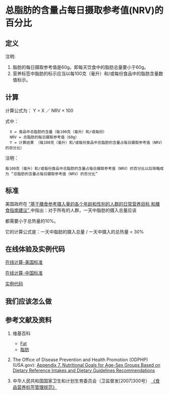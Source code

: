 # 总脂肪的含量占每日摄取参考值(NRV)的百分比

## 定义

注明:

1. 脂肪的每日摄取参考值是60g。即每天饮食中的脂肪总量要小于60g。
2. 营养标签中脂肪的标示应当以每100克（毫升）和/或每份食品中的脂肪含量数值标示。

## 计算

计算公式为： Y =  X ／ NRV × 100	

式中： 

	  X = 食品中总脂肪的含量（每100克（毫升）和/或每份）	  
      NRV = 总脂肪的每日摄取参考值（60g）
	  Y = 计算结果 （每100克（毫升）和/或每份食品中总脂肪的含量占每日摄取参考值（NRV）的百分比）

注明：

	每100克（毫升）和/或每份食品中总脂肪的含量占每日摄取参考值（NRV）的百分比以后简略成为 “总脂肪的含量占每日摄取参考值（NRV）的百分比”	

## 标准

美国政府在 [“基于膳食参考摄入量的各个年龄和性别的人群的日常营养目标
和膳食指南建议” ](https://health.gov/dietaryguidelines/2015/guidelines/appendix-7/)中指出：对于所有的人群，一天中脂肪的摄入总量应该

都需要小于总热量的10%。

它的计算公式是：一天中脂肪的摄入总量 / 一天中摄入的总热量 < 30%

## 在线体验及实例代码

[在线计算-美国标准](https://jsfiddle.net/quanbinn/mxn6y1uh/)

[在线计算-中国标准](https://jsfiddle.net/quanbinn/wcczf7jL/)

[实例代码](https://github.com/quanbinn/Basic-Health-Knowledge-We-Need-To-Learn/tree/master/code/%E4%BD%93%E9%AA%8C%E8%90%A5%E5%85%BB%E7%B4%A0%E7%9A%84%E5%90%AB%E9%87%8F%E5%8D%A0%E6%AF%8F%E6%97%A5%E6%91%84%E5%8F%96%E5%8F%82%E8%80%83%E5%80%BC(NRV)%E7%9A%84%E7%99%BE%E5%88%86%E6%AF%94/%E6%80%BB%E8%84%82%E8%82%AA%EF%BC%88%E9%85%B8%EF%BC%89)

## 我们应该怎么做

## 参考文献及资料

1. 维基百科
	- [Fat](https://en.wikipedia.org/wiki/Fat)
	- [脂肪](https://zh.wikipedia.org/wiki/%E8%84%82%E8%82%AA)

2. The Office of Disease Prevention and Health Promotion (ODPHP) (USA.gov): [Appendix 7. Nutritional Goals for Age-Sex Groups Based on Dietary Reference Intakes and Dietary Guidelines Recommendations](https://health.gov/dietaryguidelines/2015/guidelines/appendix-7/)

3. 中华人民共和国国家卫生和计划生育委员会（卫监督发[2007]300号） [《食品营养标签管理规范》](http://www.nhfpc.gov.cn/sps/s3593/200804/e6c1613d28004cf095546ab84723834b.shtml)

